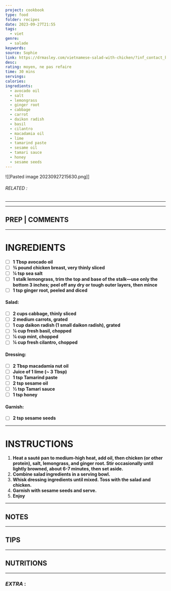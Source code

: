 ```yaml
---
project: cookbook
type: food
folder: recipes
date: 2023-09-27T21:55
tags:
  - viet
genre:
  - salade
keywords: 
source: Sophie
link: https://drmasley.com/vietnamese-salad-with-chicken/?inf_contact_key=972fedf65480675bb9b0491abf379932b7af0999dac2af6212784c39e05d2aef
desc: 
rating: moyen, ne pas refaire
time: 30 mins
servings: 
calories: 
ingredients:
  - avocado oil
  - salt
  - lemongrass
  - ginger root
  - cabbage
  - carrot
  - daikon radish
  - basil
  - cilantro
  - macadamia oil
  - lime
  - tamarind paste
  - sesame oil
  - tamari sauce
  - honey
  - sesame seeds
---
```


![[Pasted image 20230927215630.png]]
###### *RELATED* : 
---


---
## PREP | COMMENTS



---
# INGREDIENTS

- [ ] **1 Tbsp avocado oil**
- [ ] **¾ pound chicken breast, very thinly sliced**
- [ ] **¼ tsp sea salt**
- [ ] **1 stalk lemongrass, trim the top and base of the stalk—use only the bottom 3 inches; peel off any dry or tough outer layers, then mince**
- [ ] **1 tsp ginger root, peeled and diced**

#### **Salad:**

- [ ] **2 cups cabbage, thinly sliced**
- [ ] **2 medium carrots, grated**
- [ ] **1 cup daikon radish (1 small daikon radish), grated**
- [ ] **¼ cup fresh basil, chopped**
- [ ] **¼ cup mint, chopped**
- [ ] **¼ cup fresh cilantro, chopped**

#### **Dressing:**

- [ ] **2 Tbsp macadamia nut oil**
- [ ] **Juice of 1 lime (~ 3 Tbsp)**
- [ ] **1 tsp Tamarind paste**
- [ ] **2 tsp sesame oil**
- [ ] **½ tsp Tamari sauce**
- [ ] **1 tsp honey**

#### **Garnish:**

- [ ] **2 tsp sesame seeds**

---
# INSTRUCTIONS

1. **Heat a sauté pan to medium-high heat, add oil, then chicken (or other protein), salt, lemongrass, and ginger root. Stir occasionally until lightly browned, about 6-7 minutes, then set aside.**
2. **Combine salad ingredients in a serving bowl.**
3. **Whisk dressing ingredients until mixed. Toss with the salad and chicken.** 
4. **Garnish with sesame seeds and serve.**
5. **Enjoy**

---
## NOTES



---
## TIPS



---
## NUTRITIONS



---
### *EXTRA* :



